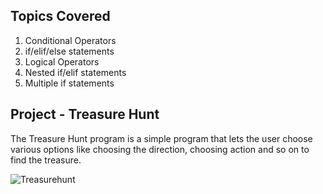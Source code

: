 ## Topics Covered
1. Conditional Operators
2. if/elif/else statements
3. Logical Operators
4. Nested if/elif statements
5. Multiple if statements

## Project - Treasure Hunt

The Treasure Hunt program is a simple program that lets the user choose various options like choosing the direction, choosing action and so on to find the treasure.

![Treasurehunt](https://github.com/KeyaBarua/100_Days_To_Learn_Python/assets/52108484/65ac0f79-b0a5-471d-b3af-81ee8197fe4b)
